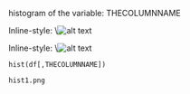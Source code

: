 histogram of the variable: THECOLUMNNAME

Inline-style: 
\\![alt text](hist.png "Logo Title Text 1")

Inline-style: 
\\![alt text](![nil](//github.com/adam-p/markdown-here/raw/master/src/common/images/icon48.png) "Logo Title Text 1")

    
    hist(df[,THECOLUMNNAME])

    hist1.png
